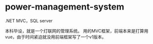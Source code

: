 # power-management-system
.NET MVC，SQL server

本科毕设，就是一个灯联网的管理系统。
用的MVC框架，前端本来是打算用vue，由于时间紧迫就没用前端框架写了一个v1版本。
